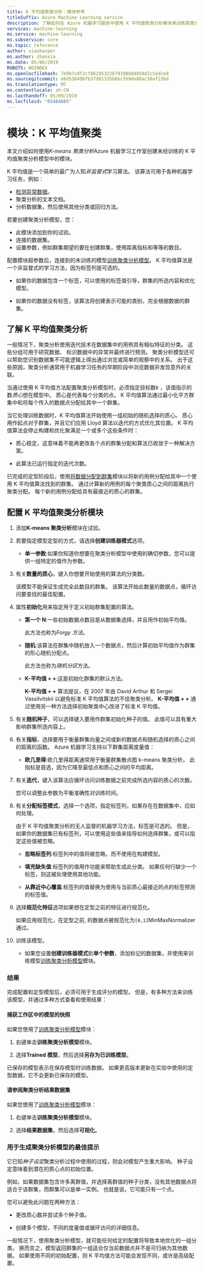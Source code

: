```yaml
---
title: K 平均值聚类分析：模块参考
titleSuffix: Azure Machine Learning service
description: 了解如何在 Azure 机器学习服务中使用 K 平均值聚类分析模块来训练聚类分析模型。
services: machine-learning
ms.service: machine-learning
ms.subservice: core
ms.topic: reference
author: xiaoharper
ms.author: zhanxia
ms.date: 05/06/2019
ROBOTS: NOINDEX
ms.openlocfilehash: 7e9b7c8f2cf86245322679198b84b50d2c5edce8
ms.sourcegitcommit: e6d53649bfb37d01335b6bcfb9de88ac50af23bd
ms.translationtype: MT
ms.contentlocale: zh-CN
ms.lasthandoff: 05/09/2019
ms.locfileid: "65464665"
---
```

# <a name="module-k-means-clustering"></a>模块：K 平均值聚类

本文介绍如何使用*K-means 聚类分析*Azure 机器学习工作室创建未经训练的 K 平均值聚类分析模型中的模块。 
 
K 平均值是一个简单的最广为人知*非监督式*学习算法。 该算法可用于各种机器学习任务，例如： 

* [检测异常数据](https://msdn.microsoft.com/magazine/jj891054.aspx)。
* 聚类分析的文本文档。
* 分析数据集，然后使用其他分类或回归方法。 

若要创建聚类分析模型，您：

* 此模块添加到你的试验。
* 连接的数据集。
* 设置参数，例如群集期望的要在创建群集，使用距离指标和等等的数目。 
  
配置模块超参数后，连接到的未训练的模型[训练聚类分析模型](train-clustering-model.md)。 K 平均值算法是一个非监督式的学习方法，因为标签列是可选的。 

+ 如果你的数据包含一个标签，可以使用的标签值引导，群集的所选内容和优化模型。 

+ 如果你的数据没有标签，该算法将创建表示可能的类别，完全根据数据的群集。  

##  <a name="understand-k-means-clustering"></a>了解 K 平均值聚类分析
 
一般情况下，聚类分析使用迭代技术在数据集中的用例具有相似特征的分类。 这些分组可用于研究数据、 标识数据中的异常并最终进行预测。 聚类分析模型还可以帮助您识别数据集不可能逻辑上得出通过浏览或简单的观察中的关系。 出于这些原因，聚类分析通常用于机器学习任务的早期阶段中浏览数据并发现意外的关联。  
  
 当通过使用 K 平均值方法配置聚类分析模型时，必须指定目标数*k* ，该值指示的数*质心*想在模型中。 质心是代表每个分类的点。 K 平均值算法通过最小化平方群集中和将每个传入的数据点分配给其中一个群集。 
 
当它处理训练数据时，K 平均值算法开始使用一组初始的随机选择的质心。 质心用作起点对于群集，并且它们应用 Lloyd 算法以迭代的方式优化其位置。 K 平均值算法会停止构建和优化聚满足一个或多个这些条件时：  
  
-   质心稳定，这意味着不能再更改各个点的群集分配和算法已收敛于一种解决方案。  
  
-   此算法已运行指定的迭代次数。  
  
 已完成的定型阶段后，使用[将数据分配到群集](assign-data-to-clusters.md)模块以将新的用例分配给其中一个使用 K 平均值算法找到的群集。 通过计算新的用例的每个聚类质心之间的距离执行聚类分配。 每个新的用例分配给具有最接近的质心的群集。  

## <a name="configure-the-k-means-clustering-module"></a>配置 K 平均值聚类分析模块
  
1.  添加**K-means 聚类分析**模块在试验。  
  
2.  若要指定模型定型的方式，请选择**创建训练器模式**选项。  
  
    -   **单一参数**:如果你知道你想要在聚类分析模型中使用的确切参数，您可以提供一组特定的值作为参数。  
  
3.  有关**数量的质心**，键入你想要开始使用的算法的分类数。  
  
     该模型不能保证生成完全此数目的群集。 该算法开始此数量的数据点，循环访问要查找的最佳配置。  
  
4.  属性**初始化**用来指定用于定义初始群集配置的算法。  
  
    -   **第一个 N**:一些初始数据点数目是从数据集选择，并且用作初始平均值。 
    
         此方法也称为*Forgy 方法*。  
  
    -   **随机**:该算法在群集中随机放入一个数据点，然后计算初始平均值作为群集的形心随机分配点。 

         此方法也称为*随机分区*方法。  
  
    -   **K-平均值 + +**:这是初始化群集的默认方法。  
  
         **K-平均值 + +** 算法提议，在 2007 年由 David Arthur 和 Sergei Vassilvitskii 以避免标准 K 平均值算法的不佳聚类分析。 **K-平均值 + +** 通过使用另一种方法选择初始聚类中心改进了标准 K 平均值。  
  
    
5.  有关**随机种子**，可以选择键入要用作群集初始化种子的值。 此值可以具有重大影响群集所选内容上。  
  
6.  有关**指标**，选择要用于衡量群集向量之间或新的数据点和随机选择的质心之间的距离的函数。 Azure 机器学习支持以下群集距离度量值：  
  
    -   **欧几里得**:欧几里得距离通常用于衡量群集散点图 k-means 聚类分析。 此指标是首选，因为它降至最低点和质心之间的平均距离。
  
7.  有关**迭代**，键入该算法应循环访问训练数据之前完成所选内容的质心的次数。  
  
     您可以调整此参数为平衡准确性对训练时间。  
  
8.  有关**分配标签模式**，选择一个选项，指定标签列，如果存在在数据集中，应如何处理。  
  
     由于 K 平均值聚类分析的无人监督的机器学习方法，标签是可选的。 但是，如果你的数据集已有标签列，可以使用这些值来指导如何选择群集，或可以指定这些值被忽略。  
  
    -   **忽略标签列**:标签列中的值将被忽略，而不使用在构建模型。
  
    -   **填充缺失值**:标签列的值用作功能来帮助生成此分类。 如果任何行缺少一个标签，则这被处理使用其他功能。  
  
    -   **从靠近中心覆盖**:标签列的值替换为使用与当前质心最接近的点的标签预测的标签值。  

8.  选择**规范化特征**选项如果想在定型之前的特征进行规范化。
  
     如果应用规范化，在定型之前, 的数据点被规范化为`[0,1]`MinMaxNormalizer 通过。

10. 训练该模型。  
  
    -   如果您设置**创建训练器模式**到**单个参数**，添加标记的数据集，并使用来训练模型[训练聚类分析模型](train-clustering-model.md)模块。  
  
### <a name="results"></a>结果

完成配置和定型模型后，必须可用于生成评分的模型。 但是，有多种方法来训练该模型，并通过多种方式查看和使用结果： 

#### <a name="capture-a-snapshot-of-the-model-in-your-workspace"></a>捕获工作区中的模型的快照

如果您使用了[训练聚类分析模型](train-clustering-model.md)模块：

1. 右键单击**训练聚类分析模型**模块。

2. 选择**Trained 模型**，然后选择**另存为已训练模型**。

已保存的模型表示在保存模型时训练数据。 如果更高版本更新在实验中使用的定型数据，它不会更新已保存的模型。 

#### <a name="see-the-clustering-result-dataset"></a>请参阅聚类分析结果数据集 

如果您使用了[训练聚类分析模型](train-clustering-model.md)模块：

1. 右键单击**训练聚类分析模型**模块。

2. 选择**结果数据集**，然后选择**可视化**。

### <a name="tips-for-generating-the-best-clustering-model"></a>用于生成聚类分析模型的最佳提示  

它已知*种子设定*聚类分析过程中使用的过程，则会对模型产生重大影响。 种子设定意味着到潜在的质心点的初始位置。
 
例如，如果数据集包含许多离群值，并选择离群值的种子分类，没有其他数据点将适合于该群集，而群集可以是单一实例。 也就是说，它可能只有一个点。  
  
您可以避免此问题在两种方法：  
  
-   更改质心数并尝试多个种子值。  
  
-   创建多个模型，不同的度量值或循环访问的详细信息。  
  
一般情况下，使用聚类分析模型，就可能任何给定的配置将导致本地优化的一组分类。 换而言之，模型返回群集的一组适合仅当前数据点并不是可归纳为其他数据。 如果使用不同的初始配置，则 K 平均值方法可能会发现不同，或许是高级配置。 
